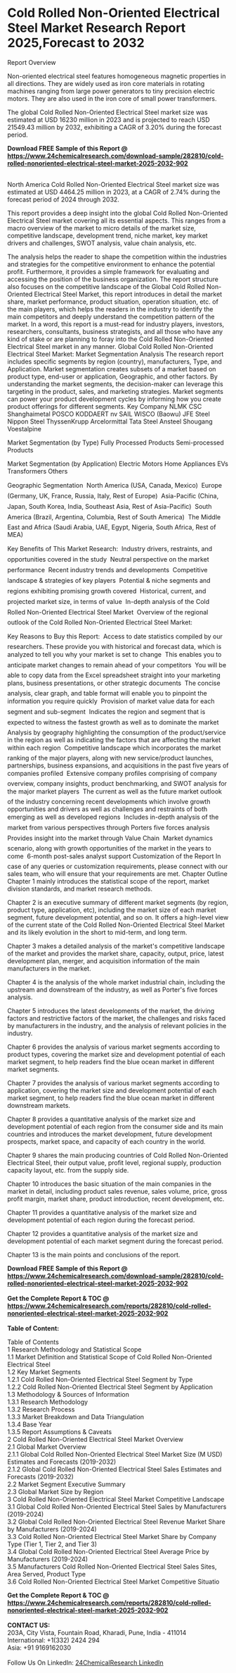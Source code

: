 <h1>Cold Rolled Non-Oriented Electrical Steel Market Research Report 2025,Forecast to 2032</h1><p>Report Overview</p><p>
Non-oriented electrical steel features homogeneous magnetic properties in all directions. They are widely used as iron core materials in rotating machines ranging from large power generators to tiny precision electric motors. They are also used in the iron core of small power transformers.</p><p>
The global Cold Rolled Non-Oriented Electrical Steel market size was estimated at USD 16230 million in 2023 and is projected to reach USD 21549.43 million by 2032, exhibiting a CAGR of 3.20% during the forecast period.</p><div><b>Download FREE Sample of this Report @ 
            <a href="https://www.24chemicalresearch.com/download-sample/282810/cold-rolled-nonoriented-electrical-steel-market-2025-2032-902">
            https://www.24chemicalresearch.com/download-sample/282810/cold-rolled-nonoriented-electrical-steel-market-2025-2032-902</a></b></div><br><p>
North America Cold Rolled Non-Oriented Electrical Steel market size was estimated at USD 4464.25 million in 2023, at a CAGR of 2.74% during the forecast period of 2024 through 2032.</p><p>
This report provides a deep insight into the global Cold Rolled Non-Oriented Electrical Steel market covering all its essential aspects. This ranges from a macro overview of the market to micro details of the market size, competitive landscape, development trend, niche market, key market drivers and challenges, SWOT analysis, value chain analysis, etc.</p><p>
The analysis helps the reader to shape the competition within the industries and strategies for the competitive environment to enhance the potential profit. Furthermore, it provides a simple framework for evaluating and accessing the position of the business organization. The report structure also focuses on the competitive landscape of the Global Cold Rolled Non-Oriented Electrical Steel Market, this report introduces in detail the market share, market performance, product situation, operation situation, etc. of the main players, which helps the readers in the industry to identify the main competitors and deeply understand the competition pattern of the market.
In a word, this report is a must-read for industry players, investors, researchers, consultants, business strategists, and all those who have any kind of stake or are planning to foray into the Cold Rolled Non-Oriented Electrical Steel market in any manner.
Global Cold Rolled Non-Oriented Electrical Steel Market: Market Segmentation Analysis
The research report includes specific segments by region (country), manufacturers, Type, and Application. Market segmentation creates subsets of a market based on product type, end-user or application, Geographic, and other factors. By understanding the market segments, the decision-maker can leverage this targeting in the product, sales, and marketing strategies. Market segments can power your product development cycles by informing how you create product offerings for different segments.
Key Company
NLMK
CSC
Shanghaimetal
POSCO
KODDAERT nv
SAIL
WISCO (Baowu)
JFE Steel
Nippon Steel
ThyssenKrupp
Arcelormittal
Tata Steel
Ansteel
Shougang
Voestalpine</p><p>
Market Segmentation (by Type)
Fully Processed Products
Semi-processed Products</p><p>
Market Segmentation (by Application)
Electric Motors
Home Appliances
EVs
Transformers
Others</p><p>
Geographic Segmentation
 North America (USA, Canada, Mexico)
 Europe (Germany, UK, France, Russia, Italy, Rest of Europe)
 Asia-Pacific (China, Japan, South Korea, India, Southeast Asia, Rest of Asia-Pacific)
 South America (Brazil, Argentina, Columbia, Rest of South America)
 The Middle East and Africa (Saudi Arabia, UAE, Egypt, Nigeria, South Africa, Rest of MEA)</p><p>
Key Benefits of This Market Research:
 Industry drivers, restraints, and opportunities covered in the study
 Neutral perspective on the market performance
 Recent industry trends and developments
 Competitive landscape &amp; strategies of key players
 Potential &amp; niche segments and regions exhibiting promising growth covered
 Historical, current, and projected market size, in terms of value
 In-depth analysis of the Cold Rolled Non-Oriented Electrical Steel Market
 Overview of the regional outlook of the Cold Rolled Non-Oriented Electrical Steel Market:</p><p>
Key Reasons to Buy this Report:
 Access to date statistics compiled by our researchers. These provide you with historical and forecast data, which is analyzed to tell you why your market is set to change
 This enables you to anticipate market changes to remain ahead of your competitors
 You will be able to copy data from the Excel spreadsheet straight into your marketing plans, business presentations, or other strategic documents
 The concise analysis, clear graph, and table format will enable you to pinpoint the information you require quickly
 Provision of market value data for each segment and sub-segment
 Indicates the region and segment that is expected to witness the fastest growth as well as to dominate the market
 Analysis by geography highlighting the consumption of the product/service in the region as well as indicating the factors that are affecting the market within each region
 Competitive landscape which incorporates the market ranking of the major players, along with new service/product launches, partnerships, business expansions, and acquisitions in the past five years of companies profiled
 Extensive company profiles comprising of company overview, company insights, product benchmarking, and SWOT analysis for the major market players
 The current as well as the future market outlook of the industry concerning recent developments which involve growth opportunities and drivers as well as challenges and restraints of both emerging as well as developed regions
 Includes in-depth analysis of the market from various perspectives through Porters five forces analysis
 Provides insight into the market through Value Chain
 Market dynamics scenario, along with growth opportunities of the market in the years to come
 6-month post-sales analyst support
Customization of the Report
In case of any queries or customization requirements, please connect with our sales team, who will ensure that your requirements are met.
Chapter Outline
Chapter 1 mainly introduces the statistical scope of the report, market division standards, and market research methods.</p><p>
Chapter 2 is an executive summary of different market segments (by region, product type, application, etc), including the market size of each market segment, future development potential, and so on. It offers a high-level view of the current state of the Cold Rolled Non-Oriented Electrical Steel Market and its likely evolution in the short to mid-term, and long term.</p><p>
Chapter 3 makes a detailed analysis of the market's competitive landscape of the market and provides the market share, capacity, output, price, latest development plan, merger, and acquisition information of the main manufacturers in the market.</p><p>
Chapter 4 is the analysis of the whole market industrial chain, including the upstream and downstream of the industry, as well as Porter's five forces analysis.</p><p>
Chapter 5 introduces the latest developments of the market, the driving factors and restrictive factors of the market, the challenges and risks faced by manufacturers in the industry, and the analysis of relevant policies in the industry.</p><p>
Chapter 6 provides the analysis of various market segments according to product types, covering the market size and development potential of each market segment, to help readers find the blue ocean market in different market segments.</p><p>
Chapter 7 provides the analysis of various market segments according to application, covering the market size and development potential of each market segment, to help readers find the blue ocean market in different downstream markets.</p><p>
Chapter 8 provides a quantitative analysis of the market size and development potential of each region from the consumer side and its main countries and introduces the market development, future development prospects, market space, and capacity of each country in the world.</p><p>
Chapter 9 shares the main producing countries of Cold Rolled Non-Oriented Electrical Steel, their output value, profit level, regional supply, production capacity layout, etc. from the supply side.</p><p>
Chapter 10 introduces the basic situation of the main companies in the market in detail, including product sales revenue, sales volume, price, gross profit margin, market share, product introduction, recent development, etc.</p><p>
Chapter 11 provides a quantitative analysis of the market size and development potential of each region during the forecast period.</p><p>
Chapter 12 provides a quantitative analysis of the market size and development potential of each market segment during the forecast period.</p><p>
Chapter 13 is the main points and conclusions of the report.</p><p>
</p><div><b>Download FREE Sample of this Report @ 
            <a href="https://www.24chemicalresearch.com/download-sample/282810/cold-rolled-nonoriented-electrical-steel-market-2025-2032-902">
            https://www.24chemicalresearch.com/download-sample/282810/cold-rolled-nonoriented-electrical-steel-market-2025-2032-902</a></b></div><br><div><b>Get the Complete Report & TOC @ 
            <a href="https://www.24chemicalresearch.com/reports/282810/cold-rolled-nonoriented-electrical-steel-market-2025-2032-902">
            https://www.24chemicalresearch.com/reports/282810/cold-rolled-nonoriented-electrical-steel-market-2025-2032-902</a></b></div><br>
            <b>Table of Content:</b><p>Table of Contents<br />
1 Research Methodology and Statistical Scope<br />
1.1 Market Definition and Statistical Scope of Cold Rolled Non-Oriented Electrical Steel<br />
1.2 Key Market Segments<br />
1.2.1 Cold Rolled Non-Oriented Electrical Steel Segment by Type<br />
1.2.2 Cold Rolled Non-Oriented Electrical Steel Segment by Application<br />
1.3 Methodology & Sources of Information<br />
1.3.1 Research Methodology<br />
1.3.2 Research Process<br />
1.3.3 Market Breakdown and Data Triangulation<br />
1.3.4 Base Year<br />
1.3.5 Report Assumptions & Caveats<br />
2 Cold Rolled Non-Oriented Electrical Steel Market Overview<br />
2.1 Global Market Overview<br />
2.1.1 Global Cold Rolled Non-Oriented Electrical Steel Market Size (M USD) Estimates and Forecasts (2019-2032)<br />
2.1.2 Global Cold Rolled Non-Oriented Electrical Steel Sales Estimates and Forecasts (2019-2032)<br />
2.2 Market Segment Executive Summary<br />
2.3 Global Market Size by Region<br />
3 Cold Rolled Non-Oriented Electrical Steel Market Competitive Landscape<br />
3.1 Global Cold Rolled Non-Oriented Electrical Steel Sales by Manufacturers (2019-2024)<br />
3.2 Global Cold Rolled Non-Oriented Electrical Steel Revenue Market Share by Manufacturers (2019-2024)<br />
3.3 Cold Rolled Non-Oriented Electrical Steel Market Share by Company Type (Tier 1, Tier 2, and Tier 3)<br />
3.4 Global Cold Rolled Non-Oriented Electrical Steel Average Price by Manufacturers (2019-2024)<br />
3.5 Manufacturers Cold Rolled Non-Oriented Electrical Steel Sales Sites, Area Served, Product Type<br />
3.6 Cold Rolled Non-Oriented Electrical Steel Market Competitive Situatio</p><div><b>Get the Complete Report & TOC @ 
            <a href="https://www.24chemicalresearch.com/reports/282810/cold-rolled-nonoriented-electrical-steel-market-2025-2032-902">
            https://www.24chemicalresearch.com/reports/282810/cold-rolled-nonoriented-electrical-steel-market-2025-2032-902</a></b></div><br><b>CONTACT US:</b><br>
            203A, City Vista, Fountain Road, Kharadi, Pune, India - 411014<br>
            International: +1(332) 2424 294<br>
            Asia: +91 9169162030 <br><br>
            Follow Us On LinkedIn: <a href="https://www.linkedin.com/company/24chemicalresearch/">24ChemicalResearch LinkedIn</a>